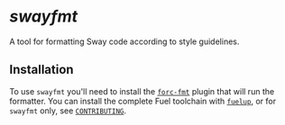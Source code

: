 # _swayfmt_

A tool for formatting Sway code according to style guidelines.

## Installation

To use `swayfmt` you'll need to install the [`forc-fmt`](../forc-plugins/forc-fmt/) plugin that will run the formatter. You can install the complete Fuel toolchain with [`fuelup`](https://github.com/FuelLabs/fuelup), or for `swayfmt` only, see [`CONTRIBUTING`](./CONTRIBUTING.md).
